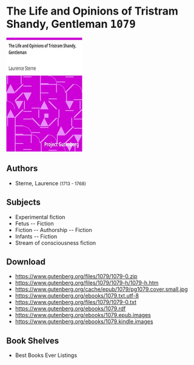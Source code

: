 # The Life and Opinions of Tristram Shandy, Gentleman <kbd>1079</kbd>

![](./cover.medium.jpg "")

## Authors


 - Sterne, Laurence <small>(1713 - 1768)</small>

## Subjects


 - Experimental fiction
 - Fetus -- Fiction
 - Fiction -- Authorship -- Fiction
 - Infants -- Fiction
 - Stream of consciousness fiction

## Download


 - https://www.gutenberg.org/files/1079/1079-0.zip
 - https://www.gutenberg.org/files/1079/1079-h/1079-h.htm
 - https://www.gutenberg.org/cache/epub/1079/pg1079.cover.small.jpg
 - https://www.gutenberg.org/ebooks/1079.txt.utf-8
 - https://www.gutenberg.org/files/1079/1079-0.txt
 - https://www.gutenberg.org/ebooks/1079.rdf
 - https://www.gutenberg.org/ebooks/1079.epub.images
 - https://www.gutenberg.org/ebooks/1079.kindle.images

## Book Shelves


 - Best Books Ever Listings
